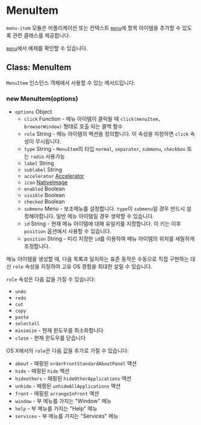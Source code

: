 ﻿# MenuItem

`menu-item` 모듈은 어플리케이션 또는 컨텍스트 [`menu`](menu.md)에 항목 아이템을 추가할 수 있도록 관련 클래스를 제공합니다.

[`menu`](menu.md)에서 예제를 확인할 수 있습니다.

## Class: MenuItem

`MenuItem` 인스턴스 객체에서 사용할 수 있는 메서드입니다:

### new MenuItem(options)

* `options` Object
  * `click` Function - 메뉴 아이템이 클릭될 때 `click(menuItem, browserWindow)` 형태로 호출 되는 콜백 함수
  * `role` String - 메뉴 아이템의 액션을 정의합니다. 이 속성을 지정하면 `click` 속성이 무시됩니다.
  * `type` String - `MenuItem`의 타입 `normal`, `separator`, `submenu`, `checkbox` 또는 `radio` 사용가능
  * `label` String
  * `sublabel` String
  * `accelerator` [Accelerator](accelerator.md)
  * `icon` [NativeImage](native-image.md)
  * `enabled` Boolean
  * `visible` Boolean
  * `checked` Boolean
  * `submenu` Menu - 보조메뉴를 설정합니다. `type`이 `submenu`일 경우 반드시 설정해야합니다. 일반 메뉴 아이템일 경우 생략할 수 있습니다.     
  * `id` String - 현재 메뉴 아이템에 대해 유일키를 지정합니다. 이 키는 이후 `position` 옵션에서 사용할 수 있습니다.
  * `position` String - 미리 지정한 `id`를 이용하여 메뉴 아이템의 위치를 세밀하게 조정합니다.

메뉴 아이템을 생성할 때, 다음 목록과 일치하는 표준 동작은 수동으로 직접 구현하는 대신 `role` 속성을 지정하여 고유 OS 경험을 최대한 살릴 수 있습니다.

`role` 속성은 다음 값을 가질 수 있습니다:

* `undo`
* `redo`
* `cut`
* `copy`
* `paste`
* `selectall`
* `minimize` - 현재 윈도우를 최소화합니다
* `close` - 현재 윈도우를 닫습니다

OS X에서의 `role`은 다음 값을 추가로 가질 수 있습니다:

* `about` - 매핑된 `orderFrontStandardAboutPanel` 액션
* `hide` - 매핑된 `hide` 액션
* `hideothers` - 매핑된 `hideOtherApplications` 액션
* `unhide` - 매핑된 `unhideAllApplications` 액션
* `front` - 매핑된 `arrangeInFront` 액션
* `window` - 부 메뉴를 가지는 "Window" 메뉴
* `help` - 부 메뉴를 가지는 "Help" 메뉴
* `services` - 부 메뉴를 가지는 "Services" 메뉴
